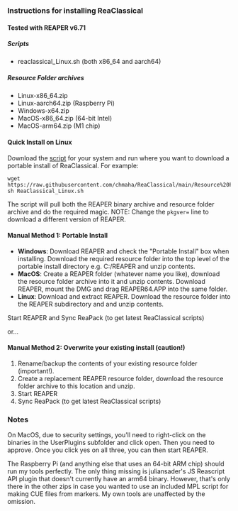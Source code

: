### Instructions for installing ReaClassical
#### Tested with REAPER v6.71

##### Scripts

- reaclassical_Linux.sh (both x86_64 and aarch64)
<!--- reaclassical_MacOS-x86_64.sh
- reaclassical_MacOS-arm64.sh
- reaclassical_Windows-x64.ps1-->

##### Resource Folder archives

- Linux-x86_64.zip
- Linux-aarch64.zip (Raspberry Pi)
- Windows-x64.zip
- MacOS-x86_64.zip (64-bit Intel)
- MacOS-arm64.zip (M1 chip)

#### Quick Install on Linux

Download the [script](https://raw.githubusercontent.com/chmaha/ReaClassical/main/Resource%20Folders/ReaClassical_Linux.sh) for your system and run where you want to download a portable install of ReaClassical. For example:

```
wget https://raw.githubusercontent.com/chmaha/ReaClassical/main/Resource%20Folders/ReaClassical_Linux.sh
sh ReaClassical_Linux.sh
```

The script will pull both the REAPER binary archive and resource folder archive and do the required magic. NOTE: Change the `pkgver=` line to download a different version of REAPER.

#### Manual Method 1: Portable Install
* __Windows__: Download REAPER and check the "Portable Install" box when installing. Download the required resource folder into the top level of the portable install directory e.g. C:/REAPER and unzip contents.
* __MacOS__: Create a REAPER folder (whatever name you like), download the resource folder archive into it and unzip contents. Download REAPER, mount the DMG and drag REAPER64.APP into the same folder.
* __Linux__: Download and extract REAPER. Download the resource folder into the REAPER subdirectory and and unzip contents.

Start REAPER and Sync ReaPack (to get latest ReaClassical scripts)

or...

#### Manual Method 2: Overwrite your existing install (caution!)
1. Rename/backup the contents of your existing resource folder (important!).
2. Create a replacement REAPER resource folder, download the resource folder archive to this location and unzip.
3. Start REAPER
4. Sync ReaPack (to get latest ReaClassical scripts)

### Notes

On MacOS, due to security settings, you'll need to right-click on the binaries in the UserPlugins subfolder and click open. Then you need to approve. Once you click yes on all three, you can then start REAPER.

The Raspberry Pi (and anything else that uses an 64-bit ARM chip) should run my tools perfectly. The only thing missing is juliansader's JS Reascript API plugin that doesn't currently have an arm64 binary. However, that's only there in the other zips in case you wanted to use an included MPL script for making CUE files from markers. My own tools are unaffected by the omission.



